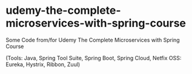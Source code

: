 # udemy-the-complete-microservices-with-spring-course

Some Code from/for Udemy The Complete Microservices with Spring Course

(Tools: Java, Spring Tool Suite, Spring Boot, Spring Cloud, Netfix OSS: Eureka, Hystrix, Ribbon, Zuul)
